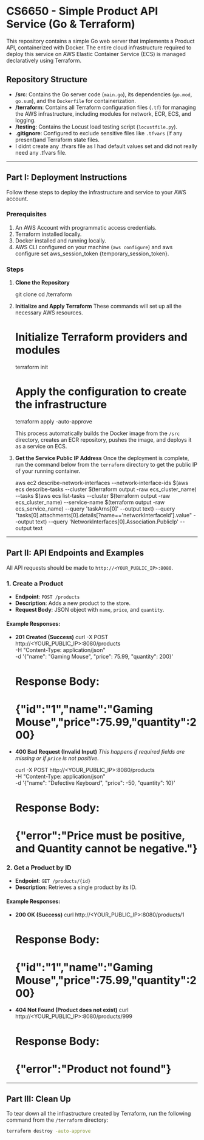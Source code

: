 # CS6650 - Simple Product API Service (Go & Terraform)

This repository contains a simple Go web server that implements a Product API, containerized with Docker. The entire cloud infrastructure required to deploy this service on AWS Elastic Container Service (ECS) is managed declaratively using Terraform.

## Repository Structure

-   **/src**: Contains the Go server code (`main.go`), its dependencies (`go.mod`, `go.sum`), and the `Dockerfile` for containerization.
-   **/terraform**: Contains all Terraform configuration files (`.tf`) for managing the AWS infrastructure, including modules for network, ECR, ECS, and logging.
-   **/testing**: Contains the Locust load testing script (`locustfile.py`).
-   **.gitignore**: Configured to exclude sensitive files like `.tfvars` (if any present)and Terraform state files.
-   I didnt create any .tfvars file as I had default values set and did not really need any .tfvars file.

---

## Part I: Deployment Instructions

Follow these steps to deploy the infrastructure and service to your AWS account.

### Prerequisites

1.  An AWS Account with programmatic access credentials.
2.  Terraform installed locally.
3.  Docker installed and running locally.
4.  AWS CLI configured on your machine (`aws configure`) and aws configure set aws_session_token {temporary_session_token}.

### Steps

1.  **Clone the Repository**

    git clone <your-repo-url>
    cd <your-repo-name>/terraform
 

2.  **Initialize and Apply Terraform**
    These commands will set up all the necessary AWS resources.

    # Initialize Terraform providers and modules
    terraform init

    # Apply the configuration to create the infrastructure
    terraform apply -auto-approve
 
    This process automatically builds the Docker image from the `/src` directory, creates an ECR repository, pushes the image, and deploys it as a service on ECS.

3.  **Get the Service Public IP Address**
    Once the deployment is complete, run the command below from the `terraform` directory to get the public IP of your running container.

    aws ec2 describe-network-interfaces --network-interface-ids $(aws ecs describe-tasks --cluster $(terraform output -raw ecs_cluster_name) --tasks $(aws ecs list-tasks --cluster $(terraform output -raw ecs_cluster_name) --service-name $(terraform output -raw ecs_service_name) --query 'taskArns[0]' --output text) --query "tasks[0].attachments[0].details[?name=='networkInterfaceId'].value" --output text) --query 'NetworkInterfaces[0].Association.PublicIp' --output text


---

## Part II: API Endpoints and Examples

All API requests should be made to `http://<YOUR_PUBLIC_IP>:8080`.

### 1. Create a Product

-   **Endpoint**: `POST /products`
-   **Description**: Adds a new product to the store.
-   **Request Body**: JSON object with `name`, `price`, and `quantity`.

#### Example Responses:

-   **201 Created (Success)**
    curl -X POST http://<YOUR_PUBLIC_IP>:8080/products \
    -H "Content-Type: application/json" \
    -d '{"name": "Gaming Mouse", "price": 75.99, "quantity": 200}'

    # Response Body:
    # {"id":"1","name":"Gaming Mouse","price":75.99,"quantity":200}

-   **400 Bad Request (Invalid Input)**
    *This happens if required fields are missing or if `price` is not positive.*

    curl -X POST http://<YOUR_PUBLIC_IP>:8080/products \
    -H "Content-Type: application/json" \
    -d '{"name": "Defective Keyboard", "price": -50, "quantity": 10}'

    # Response Body:
    # {"error":"Price must be positive, and Quantity cannot be negative."}
    

### 2. Get a Product by ID

-   **Endpoint**: `GET /products/{id}`
-   **Description**: Retrieves a single product by its ID.

#### Example Responses:

-   **200 OK (Success)**
    curl http://<YOUR_PUBLIC_IP>:8080/products/1

    # Response Body:
    # {"id":"1","name":"Gaming Mouse","price":75.99,"quantity":200}
 

-   **404 Not Found (Product does not exist)**
    curl http://<YOUR_PUBLIC_IP>:8080/products/999

    # Response Body:
    # {"error":"Product not found"}

---

## Part III: Clean Up

To tear down all the infrastructure created by Terraform, run the following command from the `/terraform` directory:
```bash
terraform destroy -auto-approve
